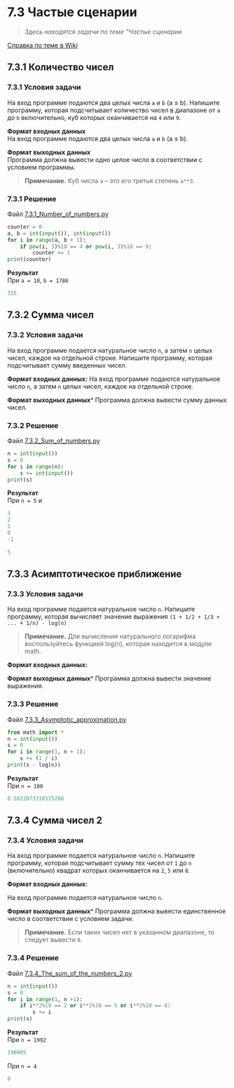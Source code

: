 # 7.3 Частые сценарии

> *Здесь находятся задачи по теме "Частые сценарии*  

[Справка по теме в Wiki](https://github.com/aalutsenko/Training/wiki/7.3-Частые-сценарии)  

## 7.3.1 Количество чисел

### 7.3.1 Условия задачи

На вход программе подаются два целых числа `a` и `b` (a ≤ b). Напишите программу, которая подсчитывает количество чисел в диапазоне от `a` до `b` включительно, куб которых оканчивается на `4` или `9`.

**Формат входных данных**  
На вход программе подаются два целых числа `a` и `b` (a ≤ b).

**Формат выходных данных**  
Программа должна вывести одно целое число в соответствии с условием программы.
> **Примечание.** Куб числа `a` – это его третья степень `a**3`.

### 7.3.1 Решение

Файл [7.3.1_Number_of_numbers.py](7.3.1_Number_of_numbers.py)

```python
counter = 0
a, b = int(input()), int(input())
for i in range(a, b + 1):
    if pow(i, 3)%10 == 4 or pow(i, 3)%10 == 9:
        counter += 1
print(counter)
```

**Результат**  
При `a = 10`, `b = 1786`

```python
355
```

## 7.3.2 Сумма чисел

### 7.3.2 Условия задачи

На вход программе подается натуральное число `n`, а затем `n` целых чисел, каждое на отдельной строке. Напишите программу, которая подсчитывает сумму введенных чисел. 

**Формат входных данных:**
На вход программе подаются натуральное число `n`, а затем `n` целых чисел, каждое на отдельной строке.

**Формат выходных данных^**
Программа должна вывести сумму данных чисел.

### 7.3.2 Решение

Файл [7.3.2_Sum_of_numbers.py](7.3.2_Sum_of_numbers.py)

```python
n = int(input())
s = 0
for i in range(n):
    s += int(input())
print(s)
```

**Результат**  
При `n = 5` и

```python
3
2
1
0
-1
```

```python
5
```

## 7.3.3 Асимптотическое приближение

### 7.3.3 Условия задачи

На вход программе подается натуральное число `n`. Напишите программу, которая вычисляет значение выражения
`(1 + 1/2 + 1/3 + ... + 1/n) - log(n)`
> **Примечание.** Для вычисления натурального логарифма воспользуйтесь функцией log(n), которая находится в модуле math.

**Формат входных данных:**

**Формат выходных данных^**
Программа должна вывести значение выражения.

### 7.3.3 Решение

Файл [7.3.3_Asymptotic_approximation.py](7.3.3_Asymptotic_approximation.py)

```python
from math import *
n = int(input())
s = 0
for i in range(1, n + 1):
    s += (1 / i)
print(s - log(n))
```

**Результат**  
При `n = 100`  

```python
0.5822073316515288
```

## 7.3.4 Сумма чисел 2

### 7.3.4 Условия задачи

На вход программе подается натуральное число `n`. Напишите программу, которая подсчитывает сумму тех чисел от `1` до `n` (включительно) квадрат которых оканчивается на `2`, `5` или `8`.

**Формат входных данных:**  

На вход программе подается натуральное число `n`.

**Формат выходных данных^**
Программа должна вывести единственное число в соответствии с условием задачи.  
> **Примечание.** Если таких чисел нет в указанном диапазоне, то следует вывести `0`.

### 7.3.4 Решение

Файл [7.3.4_The_sum_of_the_numbers_2.py](7.3.4_The_sum_of_the_numbers_2.py)

```python
n = int(input())
s = 0
for i in range(1, n +1):
    if i**2%10 == 2 or i**2%10 == 5 or i**2%10 == 8:
        s += i
print(s)
```

**Результат**  
При `n = 1992`  

```python
198005
```

При `n = 4`

```python
0
```

